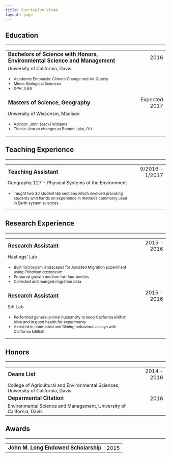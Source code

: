 ```yaml
---
title: Curriculum Vitae
layout: page
---
```

<h2 style="font-size:150%;"> Education </h2>
<hr>
<table style="width:100%">
	<tr>
		<td style="font-size:105%;"><b> Bachelors of Science with Honors, Environmental Science and Management </b></td>
		<td align="right"> 2016 </td>
	</tr>
	<tr class="separator" />
	<tr style="font-size:90%;">
		<td> University of California, Davis </td>
	</tr>
	<tr style="font-size:75%;">
		<td>
			<ul>
				<li> Academic Emphasis: Climate Change and Air Quality </li>
				<li> Minor: Biological Sciences </li>
				<li> GPA: 3.66 </li>
			</ul>
		</td>
	</tr>
	<tr>
		<td style="font-size:105%;"><b> Masters of Science, Geography </b></td>
		<td align="right"> Expected 2017 </td>
	</tr>
	<tr class="separator" />
	<tr style="font-size:90%;">
		<td> University of Wisconsin, Madison </td>
	</tr>
	<tr style="font-size:75%;">
		<td>
			<ul>
				<li> Advisor: John (Jack) Williams </li>
				<li> Thesis: Abrupt changes at Bonnet Lake, OH </li>
			</ul>
		</td>
	</tr>
	<tr class="separator" />
</table>

<h2 style="font-size:150%;"> Teaching Experience </h2>
<hr>
<table style="width:100%">
	<tr>
		<td style="font-size:105%;"><b> Teaching Assistant </b></td>
		<td align="right"> 9/2016 - 1/2017 </td>
	</tr>
	<tr class="separator" />
	<tr style="font-size:90%;">
		<td> Geography 127 - Physical Systems of the Environment </td>
	</tr>
	<tr style="font-size:75%;">
		<td>
			<ul>
				<li> Taught two 30 student lab sections which involved providing students with hands on experience in methods commonly used in Earth system sciences. </li>
			</ul>
		</td>
	</tr>
	<tr class="separator" />
</table>

<h2 style="font-size:150%;"> Research Experience </h2>
<hr>
<table style="width:100%">
	<!--tr>
		<td style="font-size:105%;"><b> Lab Manager </b></td>
		<td align="right"> 2017 to present </td>
	</tr>
	<tr class="separator" />
	<tr style="font-size:90%;">
		<td> Williams' Lab </td>
	</tr>
	<tr style="font-size:75%;">
		<td>
			<ul>
				<li> Maintained lab safety standards </li>
				<li> Responsible for hiring and training lab assistants </li>
				<li> Managed Deglacial Project which involved working up all data from sediment lake cores from Ohio and Pennsylvania </li>
				<li> Curated primary lab data on lab server </li>
			</ul>
		</td>
	</tr-->
	<tr>
		<td style="font-size:105%;"><b> Research Assistant </b></td>
		<td align="right"> 2015 - 2016 </td>
	</tr>
	<tr class="separator" />
	<tr style="font-size:90%;">
		<td> Hastings' Lab </td>
	</tr>
	<tr style="font-size:75%;">
		<td>
			<ul>
				<li> Built microcosm landscapes for Assisted Migration Experiment using <i>Tribolium casteneum</i></li>
				<li> Prepared growth medium for flour beetles </li>
				<li> Collected and manged migration data </li>
			</ul>
		</td>
	</tr>
	<tr>
		<td style="font-size:105%;"><b> Research Assistant </b></td>
		<td align="right"> 2015 - 2016 </td>
	</tr>
	<tr class="separator" />
	<tr style="font-size:90%;">
		<td> Sih Lab </td>
	</tr>
	<tr style="font-size:75%;">
		<td>
			<ul>
				<li> Performed general animal husbandry to keep California killifish alive and in good health for experiments </li>
				<li> Assisted in conducted and filming behavioral assays with California killifish </li>
			</ul>
		</td>
	</tr>
	<tr class="separator" />
</table>

<h2 style="font-size:150%;"> Honors </h2>
<hr>
<table style="width:100%">
	<tr>
		<td style="font-size:105%;"><b> Deans List </b></td>
		<td align="right"> 2014 - 2016 </td>
	</tr>
	<tr class="separator" />
	<tr style="font-size:90%;">
		<td> College of Agricultural and Environmental Sciences, University of California, Davis </td>
	</tr>
	<tr class="separator" />
	<tr class="separator" />
	<tr>
		<td style="font-size:105%;"><b> Deparmental Citation </b></td>
		<td align="right"> 2016 </td>
	</tr>
	<tr class="separator" />
	<tr style="font-size:90%;">
		<td> Environmental Science and Management, University of California, Davis </td>
	</tr>
	<tr class="separator" />
	<tr class="separator" />
</table>

<h2 style="font-size:150%;"> Awards </h2>
<hr>
<table style="width:100%">
	<tr>
		<td style="font-size:105%;"><b> John M. Long Endowed Scholarship </b></td>
		<td align="right"> 2015 </td>
	</tr>
	<tr class="separator" />
</table>
